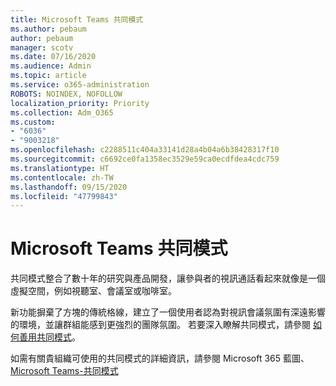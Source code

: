 ```yaml
---
title: Microsoft Teams 共同模式
ms.author: pebaum
author: pebaum
manager: scotv
ms.date: 07/16/2020
ms.audience: Admin
ms.topic: article
ms.service: o365-administration
ROBOTS: NOINDEX, NOFOLLOW
localization_priority: Priority
ms.collection: Adm_O365
ms.custom:
- "6036"
- "9003218"
ms.openlocfilehash: c2288511c404a33141d28a4b04a6b38428317f10
ms.sourcegitcommit: c6692ce0fa1358ec3529e59ca0ecdfdea4cdc759
ms.translationtype: HT
ms.contentlocale: zh-TW
ms.lasthandoff: 09/15/2020
ms.locfileid: "47799843"
---
```

# <a name="microsoft-teams-together-mode"></a>Microsoft Teams 共同模式

共同模式整合了數十年的研究與產品開發，讓參與者的視訊通話看起來就像是一個虛擬空間，例如視聽室、會議室或咖啡室。 

新功能摒棄了方塊的傳統格線，建立了一個使用者認為對視訊會議氛圍有深遠影響的環境，並讓群組能感到更強烈的團隊氛圍。 若要深入瞭解共同模式，請參閱 [如何善用共同模式](https://techcommunity.microsoft.com/t5/microsoft-teams-blog/how-to-get-the-most-from-together-mode/ba-p/1509496)。  

如需有關貴組織可使用的共同模式的詳細資訊，請參閱 Microsoft 365 藍圖、[Microsoft Teams-共同模式](https://www.microsoft.com/microsoft-365/roadmap?featureid=65942)